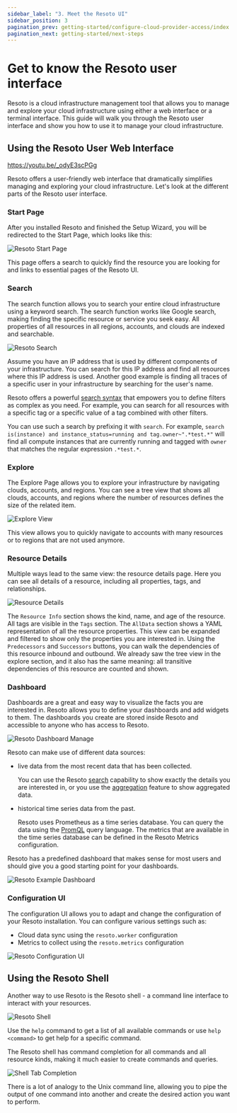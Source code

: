 ```yaml
---
sidebar_label: "3. Meet the Resoto UI"
sidebar_position: 3
pagination_prev: getting-started/configure-cloud-provider-access/index
pagination_next: getting-started/next-steps
---
```


# Get to know the Resoto user interface

Resoto is a cloud infrastructure management tool that allows you to manage and explore your cloud infrastructure using either a web interface or a terminal interface. This guide will walk you through the Resoto user interface and show you how to use it to manage your cloud infrastructure.

## Using the Resoto User Web Interface

https://youtu.be/_odyE3scPGg

Resoto offers a user-friendly web interface that dramatically simplifies managing and exploring your cloud infrastructure. Let's look at the different parts of the Resoto user interface.

### Start Page

After you installed Resoto and finished the Setup Wizard, you will be redirected to the Start Page, which looks like this:

![Resoto Start Page](./img/resoto-start-page.png)

This page offers a search to quickly find the resource you are looking for and links to essential pages of the Resoto UI.

### Search

The search function allows you to search your entire cloud infrastructure using a keyword search. The search function works like Google search, making finding the specific resource or service you seek easy. All properties of all resources in all regions, accounts, and clouds are indexed and searchable.

![Resoto Search](./img/resoto-search.png)

Assume you have an IP address that is used by different components of your infrastructure. You can search for this IP address and find all resources where this IP address is used. Another good example is finding all traces of a specific user in your infrastructure by searching for the user's name.

Resoto offers a powerful [search syntax](../../reference/search/index.md) that empowers you to define filters as complex as you need. For example, you can search for all resources with a specific tag or a specific value of a tag combined with other filters.

You can use such a search by prefixing it with `search`. For example, `search is(instance) and instance_status=running and tag.owner~".*test.*"` will find all compute instances that are currently running and tagged with `owner` that matches the regular expression `.*test.*`.

### Explore

The Explore Page allows you to explore your infrastructure by navigating clouds, accounts, and regions. You can see a tree view that shows all clouds, accounts, and regions where the number of resources defines the size of the related item.

![Explore View](./img/resoto-explore.png)

This view allows you to quickly navigate to accounts with many resources or to regions that are not used anymore.

### Resource Details

Multiple ways lead to the same view: the resource details page. Here you can see all details of a resource, including all properties, tags, and relationships.

![Resource Details](./img/resoto-resource-details.png)

The `Resource Info` section shows the kind, name, and age of the resource. All tags are visible in the `Tags` section. The `AllData` section shows a YAML representation of all the resource properties. This view can be expanded and filtered to show only the properties you are interested in. Using the `Predecessors` and `Successors` buttons, you can walk the dependencies of this resource inbound and outbound. We already saw the tree view in the explore section, and it also has the same meaning: all transitive dependencies of this resource are counted and shown.

### Dashboard

Dashboards are a great and easy way to visualize the facts you are interested in. Resoto allows you to define your dashboards and add widgets to them. The dashboards you create are stored inside Resoto and accessible to anyone who has access to Resoto.

![Resoto Dashboard Manage](./img/resoto-dashboard-manage.png)

Resoto can make use of different data sources:

- live data from the most recent data that has been collected.

  You can use the Resoto [search](../../reference/search/index.md) capability to show exactly the details you are interested in, or you use the [aggregation](../../reference/search/aggregation.md) feature to show aggregated data.

- historical time series data from the past.

  Resoto uses Prometheus as a time series database. You can query the data using the [PromQL](https://prometheus.io/docs/prometheus/latest/querying/basics/) query language. The metrics that are available in the time series database can be defined in the Resoto Metrics configuration.

Resoto has a predefined dashboard that makes sense for most users and should give you a good starting point for your dashboards.

![Resoto Example Dashboard](./img/resoto-dashboard-example.png)

### Configuration UI

The configuration UI allows you to adapt and change the configuration of your Resoto installation. You can configure various settings such as:

- Cloud data sync using the `resoto.worker` configuration
- Metrics to collect using the `resoto.metrics` configuration

![Resoto Configuration UI](./img/resoto-config.png)

## Using the Resoto Shell

Another way to use Resoto is the Resoto shell - a command line interface to interact with your resources.

![Resoto Shell](../install-resoto/img/resoto-shell.png)

Use the `help` command to get a list of all available commands or use `help <command>` to get help for a specific command.

The Resoto shell has command completion for all commands and all resource kinds, making it much easier to create commands and queries.

![Shell Tab Completion](./img/resoto-shell-tab-completion.png)

There is a lot of analogy to the Unix command line, allowing you to pipe the output of one command into another and create the desired action you want to perform.
